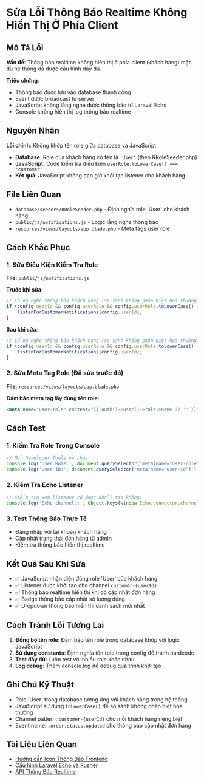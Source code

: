 # Sửa Lỗi Thông Báo Realtime Không Hiển Thị Ở Phía Client

## Mô Tả Lỗi

**Vấn đề**: Thông báo realtime không hiển thị ở phía client (khách hàng) mặc dù hệ thống đã được cấu hình đầy đủ.

**Triệu chứng**:
- Thông báo được lưu vào database thành công
- Event được broadcast từ server
- JavaScript không lắng nghe được thông báo từ Laravel Echo
- Console không hiển thị log thông báo realtime

## Nguyên Nhân

**Lỗi chính**: Không khớp tên role giữa database và JavaScript

- **Database**: Role của khách hàng có tên là `'User'` (theo RRoleSeeder.php)
- **JavaScript**: Code kiểm tra điều kiện `userRole.toLowerCase() === 'customer'`
- **Kết quả**: JavaScript không bao giờ khởi tạo listener cho khách hàng

## File Liên Quan

- `database/seeders/RRoleSeeder.php` - Định nghĩa role 'User' cho khách hàng
- `public/js/notifications.js` - Logic lắng nghe thông báo
- `resources/views/layouts/app.blade.php` - Meta tags user role

## Cách Khắc Phục

### 1. Sửa Điều Kiện Kiểm Tra Role

**File**: `public/js/notifications.js`

**Trước khi sửa**:
```javascript
// Lắng nghe thông báo khách hàng (so sánh không phân biệt hoa thường)
if (config.userId && config.userRole && config.userRole.toLowerCase() === 'customer') {
    listenForCustomerNotifications(config.userId);
}
```

**Sau khi sửa**:
```javascript
// Lắng nghe thông báo khách hàng (so sánh không phân biệt hoa thường)
if (config.userId && config.userRole && config.userRole.toLowerCase() === 'user') {
    listenForCustomerNotifications(config.userId);
}
```

### 2. Sửa Meta Tag Role (Đã sửa trước đó)

**File**: `resources/views/layouts/app.blade.php`

**Đảm bảo meta tag lấy đúng tên role**:
```html
<meta name="user-role" content="{{ auth()->user()->role->name ?? '' }}">
```

## Cách Test

### 1. Kiểm Tra Role Trong Console
```javascript
// Mở Developer Tools và chạy:
console.log('User Role:', document.querySelector('meta[name="user-role"]').content);
console.log('User ID:', document.querySelector('meta[name="user-id"]').content);
```

### 2. Kiểm Tra Echo Listener
```javascript
// Kiểm tra xem listener có được khởi tạo không:
console.log('Echo channels:', Object.keys(window.Echo.connector.channels));
```

### 3. Test Thông Báo Thực Tế
- Đăng nhập với tài khoản khách hàng
- Cập nhật trạng thái đơn hàng từ admin
- Kiểm tra thông báo hiển thị realtime

## Kết Quả Sau Khi Sửa

- ✅ JavaScript nhận diện đúng role 'User' của khách hàng
- ✅ Listener được khởi tạo cho channel `customer-{userId}`
- ✅ Thông báo realtime hiển thị khi có cập nhật đơn hàng
- ✅ Badge thông báo cập nhật số lượng đúng
- ✅ Dropdown thông báo hiển thị danh sách mới nhất

## Cách Tránh Lỗi Tương Lai

1. **Đồng bộ tên role**: Đảm bảo tên role trong database khớp với logic JavaScript
2. **Sử dụng constants**: Định nghĩa tên role trong config để tránh hardcode
3. **Test đầy đủ**: Luôn test với nhiều role khác nhau
4. **Log debug**: Thêm console.log để debug quá trình khởi tạo

## Ghi Chú Kỹ Thuật

- Role 'User' trong database tương ứng với khách hàng trong hệ thống
- JavaScript sử dụng `toLowerCase()` để so sánh không phân biệt hoa thường
- Channel pattern: `customer-{userId}` cho mỗi khách hàng riêng biệt
- Event name: `.order.status.updated` cho thông báo cập nhật đơn hàng

## Tài Liệu Liên Quan

- [Hướng dẫn Icon Thông Báo Frontend](../icon-thong-bao-frontend.md)
- [Cấu hình Laravel Echo và Pusher](../laravel-echo-pusher-setup.md)
- [API Thông Báo Realtime](../api-thong-bao-realtime.md)